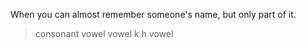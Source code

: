 When you can almost remember someone's name, but only part of it.

> consonant vowel vowel k h vowel




